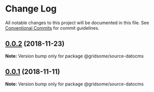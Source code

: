 # Change Log

All notable changes to this project will be documented in this file.
See [Conventional Commits](https://conventionalcommits.org) for commit guidelines.



<a name="0.0.2"></a>
## [0.0.2](https://github.com/gridsome/gridsome/compare/@gridsome/source-datocms@0.0.1...@gridsome/source-datocms@0.0.2) (2018-11-23)

**Note:** Version bump only for package @gridsome/source-datocms


<a name="0.0.1"></a>
## [0.0.1](https://github.com/gridsome/gridsome/compare/142896c2454016dc989a7872faffec7263fc658c...@gridsome/source-datocms@0.0.1) (2018-11-11)

**Note:** Version bump only for package @gridsome/source-datocms
